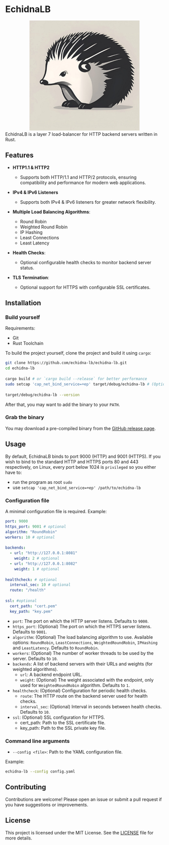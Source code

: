 # EchidnaLB
<div align="center"><img src="./echidna-lb.png" width="350" alt="EchidnaLB" /></div>
EchidnaLB is a layer 7 load-balancer for HTTP backend servers written in Rust.

## Features
- **HTTP1.1 & HTTP2**
  - Supports both HTTP/1.1 and HTTP/2 protocols, ensuring compatibility and performance for modern web applications.

- **IPv4 & IPv6 Listeners**
  - Supports both IPv4 & IPv6 listeners for greater network flexibility.

- **Multiple Load Balancing Algorithms**:
  - Round Robin
  - Weighted Round Robin
  - IP Hashing
  - Least Connections
  - Least Latency

- **Health Checks**:
  - Optional configurable health checks to monitor backend server status.

- **TLS Termination**:
  - Optional support for HTTPS with configurable SSL certificates.

## Installation

### Build yourself

Requirements:

- Git
- Rust Toolchain

To build the project yourself, clone the project and build it using `cargo`:

```sh
git clone https://github.com/echidna-lb/echidna-lb.git
cd echidna-lb

cargo build # or `cargo build --release` for better performance
sudo setcap 'cap_net_bind_service=+ep' target/debug/echidna-lb # (Optional) Allow to bind to port 80/443 without root

target/debug/echidna-lb --version
```

After that, you may want to add the binary to your `PATH`.

### Grab the binary

You may download a pre-compiled binary from the [GitHub release page](https://github.com/echidna-lb/echidna-lb/releases).

## Usage

By default, EchidnaLB binds to port 9000 (HTTP) and 9001 (HTTPS). If you wish to bind to the standard HTTP and HTTPS ports 80 and 443 respectively, on Linux, every port below 1024 is `privileged` so you either have to:

- run the program as root `sudo`
- use `setcap 'cap_net_bind_service=+ep' /path/to/echidna-lb`

### Configuration file

A minimal configuration file is required. Example:

```yaml
port: 9000
https_port: 9001 # optional
algorithm: "RoundRobin"
workers: 10 # optional

backends:
  - url: "http://127.0.0.1:8081"
    weight: 2 # optional
  - url: "http://127.0.0.1:8082"
    weight: 1 # optional

healthcheck: # optional
  interval_sec: 10 # optional
  route: "/health"

ssl: #optional
  cert_path: "cert.pem"
  key_path: "key.pem"
```

- `port`: The port on which the HTTP server listens. Defaults to `9000`.
- `https_port`: (Optional) The port on which the HTTPS server listens. Defaults to `9001`.
- `algorithm`: (Optional) The load balancing algorithm to use. Available options:
`RoundRobin`, `LeastConnections`, `WeightedRoundRobin`, `IPHashing` and `LeastLatency`. Defaults to `RoundRobin`.
- `workers`: (Optional) The number of worker threads to be used by the server. Defaults to `10`.
- `backends`: A list of backend servers with their URLs and weights (for weighted algorithms).
  - `url`: A backend endpoint URL.
  - `weight`: (Optional) The weight associated with the endpoint, only used for `WeightedRoundRobin` algorithm. Defaults to `1`.
- `healthcheck`: (Optional) Configuration for periodic health checks.
  - `route`: The HTTP route on the backend server used for health checks.
  - `interval_sec`: (Optional) Interval in seconds between health checks. Defaults to `10`.
- `ssl`: (Optional) SSL configuration for HTTPS.
  - cert_path: Path to the SSL certificate file.
  - key_path: Path to the SSL private key file.

### Command line arguments

- `--config <file>`: Path to the YAML configuration file.

Example:

```sh
echidna-lb --config config.yaml
```

## Contributing
Contributions are welcome! Please open an issue or submit a pull request if you have suggestions or improvements.

## License
This project is licensed under the MIT License.
See the [LICENSE](./LICENSE) file for more details.
